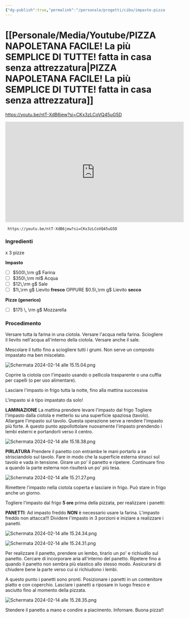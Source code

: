```yaml
---
{"dg-publish":true,"permalink":"/personale/progetti/cibo/impasto-pizza-forno-a-legna/"}
---
```




<div class="transclusion internal-embed is-loaded"><div class="markdown-embed">





# [[Personale/Media/Youtube/PIZZA NAPOLETANA FACILE! La più SEMPLICE DI TUTTE! fatta in casa senza attrezzatura\|PIZZA NAPOLETANA FACILE! La più SEMPLICE DI TUTTE! fatta in casa senza attrezzatura]]

https://youtu.be/ntT-XdB6jew?si=CKx3zLCoVQ45uG5D

<iframe width="560" height="315" src="https://www.youtube.com/embed/ntT-XdB6jew?si=7mtQvbizcrV_mek9" title="YouTube video player" frameborder="0" allow="accelerometer; autoplay; clipboard-write; encrypted-media; gyroscope; picture-in-picture; web-share" allowfullscreen></iframe>



</div></div>



```timestamp-url 
 https://youtu.be/ntT-XdB6jew?si=CKx3zLCoVQ45uG5D
 ```

### Ingredienti

x 3 pizze

**Impasto**
- [ ] $500\,\rm g$ Farina
- [ ] $350\,\rm ml$ Acqua
- [ ] $12\,\rm g$ Sale
- [ ] $1\,\rm g$ Lievito **fresco** OPPURE $0.5\,\rm g$ Lievito **secco** 

**Pizze (generico)**
- [ ] $175 \, \rm g$ Mozzarella

### Procedimento

Versare tutta la farina in una ciotola.
Versare l'acqua nella farina.
Sciogliere il lievito nell'acqua all'interno della ciotola.
Versare anche il sale.

Mescolare il tutto fino a sciogliere tutti i grumi. Non serve un composto impastato ma ben miscelato.

![Schermata 2024-02-14 alle 15.15.04.png](/img/user/Personale/Progetti/Cibo/allegati/Schermata%202024-02-14%20alle%2015.15.04.png)

Coprire la ciotola con l'impasto usando o pellicola trasparente o una cuffia per capelli (o per uso alimentare).

Lasciare l'impasto in frigo tutta la notte, fino alla mattina successiva

L'impasto si è tipo impastato da solo!

**LAMINAZIONE**
La mattina prendere levare l'impasto dal frigo
Togliere l'impasto dalla ciotola e metterlo su una superficie spaziosa (tavolo).
Allargare l'impasto sul tavolo.
Questa operazione serve a rendere l'impasto più forte.
A questo punto appollottolare nuovamente l'impasto prendendo i lembi esterni e portandorli verso il centro.

![Schermata 2024-02-14 alle 15.18.38.png](/img/user/Personale/Progetti/Cibo/allegati/Schermata%202024-02-14%20alle%2015.18.38.png)

**PIRLATURA**
Prendere il panetto con entrambe le mani portarlo a se strisciandolo sul tavolo. Fare in modo che la superficie esterna strusci sul tavolo e vada in tensione. Girare un po' il panetto e ripetere.
Continuare fino a quando la parte esterna non risulterà un po' più tesa.

![Schermata 2024-02-14 alle 15.21.27.png](/img/user/Personale/Progetti/Cibo/allegati/Schermata%202024-02-14%20alle%2015.21.27.png)

Rimettere l'impasto nella ciotola coperta e lasciare in frigo.
Può stare in frigo anche un giorno. 

Togliere l'impasto dal frigo **5 ore** prima della pizzata, per realizzare i panetti:

**PANETTI**:
Ad impasto freddo **NON** è necessario usare la farina. L'impasto freddo non attacca!!!
Dividere l'impasto in 3 porzioni e iniziare a realizzare i panetti.

![Schermata 2024-02-14 alle 15.24.34.png](/img/user/Personale/Progetti/Cibo/allegati/Schermata%202024-02-14%20alle%2015.24.34.png)

![Schermata 2024-02-14 alle 15.24.31.png](/img/user/Personale/Progetti/Cibo/allegati/Schermata%202024-02-14%20alle%2015.24.31.png)

Per realizzare il panetto, prendere un lembo, tirarlo un po' e richiudilo sul panetto. Cercare di incorporare aria all'interno del panetto. Ripetere fino a quando il panetto non sembra più elastico allo stesso modo. Assicurarsi di chiudere bene la parte verso cui si richiudono i lembi.

A questo punto i panetti sono pronti. Posizionare i panetti in un contenitore piatto e con coperchio. Lasciare i panetti a riposare in luogo fresco e asciutto fino al momento della pizzata.

![Schermata 2024-02-14 alle 15.28.35.png](/img/user/Personale/Progetti/Cibo/allegati/Schermata%202024-02-14%20alle%2015.28.35.png)

Stendere il panetto a mano e condire a piacimento. Infornare. Buona pizza!!



